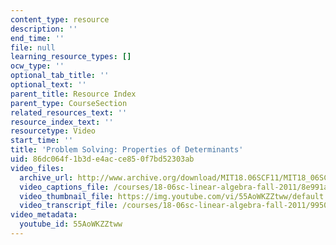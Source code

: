 ```yaml
---
content_type: resource
description: ''
end_time: ''
file: null
learning_resource_types: []
ocw_type: ''
optional_tab_title: ''
optional_text: ''
parent_title: Resource Index
parent_type: CourseSection
related_resources_text: ''
resource_index_text: ''
resourcetype: Video
start_time: ''
title: 'Problem Solving: Properties of Determinants'
uid: 86dc064f-1b3d-e4ac-ce85-0f7bd52303ab
video_files:
  archive_url: http://www.archive.org/download/MIT18.06SCF11/MIT18_06SC_110531_A2_300k.mp4
  video_captions_file: /courses/18-06sc-linear-algebra-fall-2011/8e991a3a8eea53158554cf07fc225d8a_55AoWKZZtww.vtt
  video_thumbnail_file: https://img.youtube.com/vi/55AoWKZZtww/default.jpg
  video_transcript_file: /courses/18-06sc-linear-algebra-fall-2011/99502471b977f207a8b5a2c89b2e218f_55AoWKZZtww.pdf
video_metadata:
  youtube_id: 55AoWKZZtww
---
```

